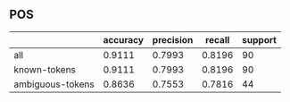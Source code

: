 
## POS

|                  | accuracy | precision | recall | support |
|------------------|----------|-----------|--------|---------|
| all              | 0.9111   | 0.7993    | 0.8196 | 90      |
| known-tokens     | 0.9111   | 0.7993    | 0.8196 | 90      |
| ambiguous-tokens | 0.8636   | 0.7553    | 0.7816 | 44      |


